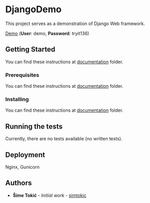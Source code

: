 # DjangoDemo

This project serves as a demonstration of Django Web framework.

[Demo](https://django-universal.tehcon.com.hr/) (**User**: demo, **Password**: tryit136)

## Getting Started

You can find these instructions at [documentation](https://github.com/simtokic/DjangoDemo/tree/master/documentation) folder.

### Prerequisites

You can find these instructions at [documentation](https://github.com/simtokic/DjangoDemo/tree/master/documentation) folder.

### Installing

You can find these instructions at [documentation](https://github.com/simtokic/DjangoDemo/tree/master/documentation) folder.

## Running the tests

Currently, there are no tests available (no written tests).

## Deployment

Nginx, Gunicorn

## Authors

* **Šime Tokić** - *Initial work* - [simtokic](https://github.com/simtokic)


